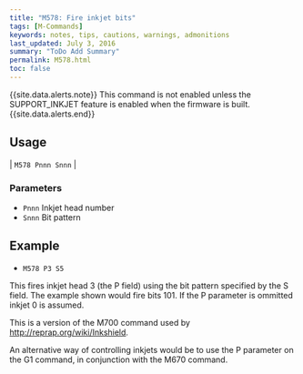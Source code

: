 ```yaml
---
title: "M578: Fire inkjet bits" 
tags: [M-Commands]
keywords: notes, tips, cautions, warnings, admonitions
last_updated: July 3, 2016
summary: "ToDo Add Summary"
permalink: M578.html
toc: false
---
```


{{site.data.alerts.note}}
This command is not enabled unless the SUPPORT_INKJET feature is enabled when the firmware is built.
{{site.data.alerts.end}}


## Usage ##

| `M578 Pnnn Snnn` | 

### Parameters ###

+ `Pnnn` Inkjet head number
+ `Snnn` Bit pattern

## Example ##

+ `M578 P3 S5`

This fires inkjet head 3 (the P field) using the bit pattern specified by the S field. The example shown would fire bits 101. If the P parameter is ommitted inkjet 0 is assumed.

This is a version of the M700 command used by http://reprap.org/wiki/Inkshield.

An alternative way of controlling inkjets would be to use the P parameter on the G1 command, in conjunction with the M670 command.
